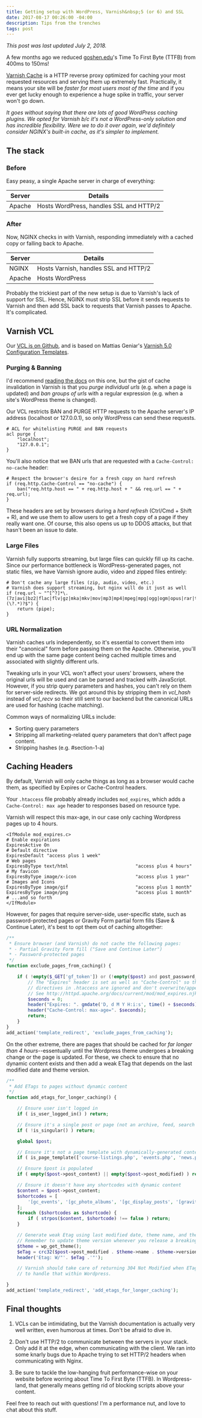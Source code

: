 ```yaml
---
title: Getting setup with WordPress, Varnish&nbsp;5 (or 6) and SSL
date: 2017-08-17 00:26:00 -04:00
description: Tips from the trenches
tags: post
---
```


<aside>
	<p><em>This post was last updated July 2, 2018.</em></p>
</aside>

A few months ago we reduced [goshen.edu](https://www.goshen.edu)'s Time To First Byte (TTFB) from 400ms to 150ms!

[Varnish Cache](https://varnish-cache.org/intro/index.njk#intro) is a HTTP reverse proxy optimized for caching your most requested resources and serving them up extremely fast. Practically, it means your site will be _faster for most users most of the time_ and if you ever get lucky enough to experience a huge spike in traffic, your server won't go down.

_It goes without saying that there are lots of good WordPress caching plugins. We opted for Varnish b/c it's not a WordPress-only solution and has incredible flexibility. Were we to do it over again, we'd definitely consider NGINX's built-in cache, as it's simpler to implement._

## The stack

### Before

Easy peasy, a single Apache server in charge of everything:

| Server | Details                                 |
| ------ | --------------------------------------- |
| Apache | Hosts WordPress, handles SSL and HTTP/2 |

### After

Now, NGINX checks in with Varnish, responding immediately with a cached copy or falling back to Apache.

| Server | Details                               |
| ------ | ------------------------------------- |
| NGINX  | Hosts Varnish, handles SSL and HTTP/2 |
| Apache | Hosts WordPress                       |

Probably the trickiest part of the new setup is due to Varnish's lack of support for SSL. Hence, NGINX must strip SSL before it sends requests to Varnish and then add SSL back to requests that Varnish passes to Apache. It's complicated.

## Varnish VCL

Our [VCL is on Github](https://github.com/micahjon/gc-varnish-config), and is based on Mattias Geniar's [Varnish 5.0 Configuration Templates](https://github.com/mattiasgeniar/varnish-5.0-configuration-templates).

### Purging & Banning

I'd recommend [reading the docs](https://varnish-cache.org/docs/5.0/users-guide/purging.njk) on this one, but the gist of cache invalidation in Varnish is that you _purge individual urls_ (e.g. when a page is updated) and _ban groups of urls_ with a regular expression (e.g. when a site's WordPress theme is changed).

Our VCL restricts BAN and PURGE HTTP requests to the Apache server's IP address (localhost or 127.0.0.1), so only WordPress can send these requests.

```
# ACL for whitelisting PURGE and BAN requests
acl purge {
	"localhost";
	"127.0.0.1";
}
```

You'll also notice that we BAN urls that are requested with a `Cache-Control: no-cache` header:

```
# Respect the browser's desire for a fresh copy on hard refresh
if (req.http.Cache-Control == "no-cache") {
	ban("req.http.host == " + req.http.host + " && req.url == " + req.url);
}
```

These headers are set by browsers during a _hard refresh_ (Ctrl/Cmd + Shift + R), and we use them to allow users to get a fresh copy of a page if they really want one. Of course, this also opens us up to DDOS attacks, but that hasn't been an issue to date.

### Large Files

Varnish fully supports streaming, but large files can quickly fill up its cache. Since our performance bottleneck is WordPress-generated pages, not static files, we have Varnish ignore audio, video and zipped files entirely:

```
# Don't cache any large files (zip, audio, video, etc.)
# Varnish does support streaming, but nginx will do it just as well
if (req.url ~ "^[^?]*\.(7z|avi|bz2|flac|flv|gz|mka|mkv|mov|mp3|mp4|mpeg|mpg|ogg|ogm|opus|rar|tar|tgz|tbz|txz|wav|webm|wmv|xz|zip)(\?.*)?$") {
	return (pipe);
}
```

### URL Normalization

Varnish caches urls independently, so it's essential to convert them into their "canonical" form before passing them on the Apache. Otherwise, you'll end up with the same page content being cached multiple times and associated with slightly different urls.

Tweaking urls in your VCL won't affect your users' browsers, where the original urls will be used and can be parsed and tracked with JavaScript. However, if you strip query parameters and hashes, you can't rely on them for server-side redirects. We got around this by stripping them in _vcl_hash_ instead of _vcl_recv_ so their still sent to our backend but the canonical URLs are used for hashing (cache matching).

Common ways of normalizing URLs include:

- Sorting query parameters
- Stripping all marketing-related query parameters that don't affect page content.
- Stripping hashes (e.g. #section-1-a)

## Caching Headers

By default, Varnish will only cache things as long as a browser would cache them, as specified by Expires or Cache-Control headers.

Your `.htaccess` file probably already includes `mod_expires`, which adds a `Cache-Control: max age` header to responses based on resource type.

Varnish will respect this max-age, in our case only caching Wordpress pages up to 4 hours.

```
<IfModule mod_expires.c>
# Enable expirations
ExpiresActive On
# Default directive
ExpiresDefault "access plus 1 week"
# Web pages
ExpiresByType text/html 						"access plus 4 hours"
# My favicon
ExpiresByType image/x-icon 						"access plus 1 year"
# Images and Icons
ExpiresByType image/gif							"access plus 1 month"
ExpiresByType image/png							"access plus 1 month"
# ...and so forth
</IfModule>
```

However, for pages that require server-side, user-specific state, such as password-protected pages or Gravity Form partial form fills (Save &amp; Continue Later), it's best to opt them out of caching altogether:

```php
/**
 * Ensure browser (and Varnish) do not cache the following pages:
 * - Partial Gravity Form fill ("Save and Continue Later")
 * - Password-protected pages
 */
function exclude_pages_from_caching() {

	if ( !empty($_GET['gf_token']) or (!empty($post) and post_password_required($post->ID)) ) {
		// The "Expires" header is set as well as "Cache-Control" so that Apache mod_expires
		// directives in .htaccess are ignored and don't overwrite/append-to these headers.
		// See http://httpd.apache.org/docs/current/mod/mod_expires.njk
		$seconds = 0;
		header("Expires: ". gmdate('D, d M Y H:i:s', time() + $seconds). ' GMT');
		header("Cache-Control: max-age=". $seconds);
		return;
	}
}
add_action('template_redirect', 'exclude_pages_from_caching');
```

On the other extreme, there are pages that should be cached for _far longer than 4 hours_--essentually until the Wordpress theme undergoes a breaking change or the page is updated. For these, we check to ensure that no dynamic content exists and then add a weak ETag that depends on the last modified date and theme version.

```php
/**
 * Add ETags to pages without dynamic content
 */
function add_etags_for_longer_caching() {

	// Ensure user isn't logged in
	if ( is_user_logged_in() ) return;

	// Ensure it's a single post or page (not an archive, feed, search page, etc.)
	if ( !is_singular() ) return;

	global $post;

	// Ensure it's not a page template with dynamically-generated content
	if ( is_page_template(['course-listings.php', 'events.php', 'news.php']) ) return;

	// Ensure $post is populated
	if ( empty($post->post_content) || empty($post->post_modified) ) return;

	// Ensure it doesn't have any shortcodes with dynamic content
	$content = $post->post_content;
	$shortcodes = [
		'[gc_events', '[gc_photo_albums', '[gc_display_posts', '[gravityform'
	];
	foreach ($shortcodes as $shortcode) {
		if ( strpos($content, $shortcode) !== false ) return;
	}

	// Generate weak Etag using last modified date, theme name, and theme version
	// Remember to update theme version whenever you release a breaking change
	$theme = wp_get_theme();
	$eTag = crc32($post->post_modified . $theme->name . $theme->version);
	header('Etag: W/"'. $eTag .'"');

	// Varnish should take care of returning 304 Not Modified when ETags match, so we don't need
	// to handle that within Wordpress.

}
add_action('template_redirect', 'add_etags_for_longer_caching');
```

## Final thoughts

1. VCLs can be intimidating, but the Varnish documentation is actually very well written, even humorous at times. Don't be afraid to dive in.

2. Don't use HTTP/2 to communicate between the servers in your stack. Only add it at the edge, when communicating with the client. We ran into some knarly bugs due to Apache trying to set HTTP/2 headers when communicating with Nginx.

3. Be sure to tackle the low-hanging fruit performance-wise on your website before worring about Time To First Byte (TTFB). In Wordpress-land, that generally means getting rid of blocking scripts above your content.

Feel free to reach out with questions! I'm a performance nut, and love to chat about this stuff.
